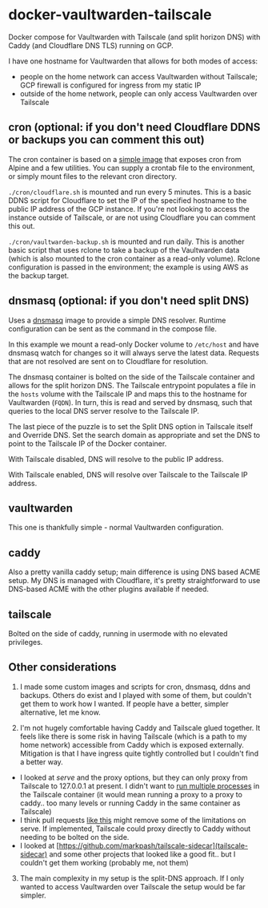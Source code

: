 # docker-vaultwarden-tailscale
Docker compose for Vaultwarden with Tailscale (and split horizon DNS) with Caddy (and Cloudflare DNS TLS) running on GCP.

I have one hostname for Vaultwarden that allows for both modes of access: 
- people on the home network can access Vaultwarden without Tailscale; GCP firewall is configured for ingress from my static IP
- outside of the home network, people can only access Vaultwarden over Tailscale

## cron (optional: if you don't need Cloudflare DDNS or backups you can comment this out)

The cron container is based on a [simple image](https://githubc.com/chrisanderton/docker-crond) that exposes cron from Alpine and a few utilities. You can supply a crontab file to the environment, or simply mount files to the relevant cron directory.

`./cron/cloudflare.sh` is mounted and run every 5 minutes. This is a basic DDNS script for Cloudflare to set the IP of the specified hostname to the public IP address of the GCP instance. If you're not looking to access the instance outside of Tailscale, or are not using Cloudflare you can comment this out.

`./cron/vaultwarden-backup.sh` is mounted and run daily. This is another basic script that uses rclone to take a backup of the Vaultwarden data (which is also mounted to the cron container as a read-only volume). Rclone configuration is passed in the environment; the example is using AWS as the backup target.

## dnsmasq (optional: if you don't need split DNS)

Uses a [dnsmasq](https://github.com/chrisanderton/docker-dnsmasq) image to provide a simple DNS resolver. Runtime configuration can be sent as the command in the compose file. 

In this example we mount a read-only Docker volume to `/etc/host` and have dnsmasq watch for changes so it will always serve the latest data. Requests that are not resolved are sent on to Cloudflare for resolution.

The dnsmasq container is bolted on the side of the Tailscale container and allows for the split horizon DNS. The Tailscale entrypoint populates a file in the `hosts` volume with the Tailscale IP and maps this to the hostname for Vaultwarden (`FQDN`). In turn, this is read and served by dnsmasq, such that queries to the local DNS server resolve to the Tailscale IP.

The last piece of the puzzle is to set the Split DNS option in Tailscale itself and Override DNS. Set the search domain as appropriate and set the DNS to point to the Tailscale IP of the Docker container.

With Tailscale disabled, DNS will resolve to the public IP address.

With Tailscale enabled, DNS will resolve over Tailscale to the Tailscale IP address.

## vaultwarden

This one is thankfully simple - normal Vaultwarden configuration.

## caddy

Also a pretty vanilla caddy setup; main difference is using DNS based ACME setup. My DNS is managed with Cloudflare, it's pretty straightforward to use DNS-based ACME with the other plugins available if needed.

## tailscale

Bolted on the side of caddy, running in usermode with no elevated privileges.


## Other considerations

1. I made some custom images and scripts for cron, dnsmasq, ddns and backups. Others do exist and I played with some of them, but couldn't get them to work how I wanted. If people have a better, simpler alternative, let me know.

2. I'm not hugely comfortable having Caddy and Tailscale glued together. It feels like there is some risk in having Tailscale (which is a path to my home network) accessible from Caddy which is exposed externally. Mitigation is that I have ingress quite tightly controlled but I couldn't find a better way.

  * I looked at _serve_ and the proxy options, but they can only proxy from Tailscale to 127.0.0.1 at present. I didn't want to [run multiple processes](https://github.com/http403/tailscale-caddy/blob/main/entrypoint.sh) in the Tailscale container (it would mean running a proxy to a proxy to caddy.. too many levels or running Caddy in the same container as Tailscale)
  * I think pull requests [like this](https://github.com/tailscale/tailscale/pull/6521) might remove some of the limitations on serve. If implemented, Tailscale could proxy directly to Caddy without needing to be bolted on the side.
  * I looked at [https://github.com/markpash/tailscale-sidecar](tailscale-sidecar) and some other projects that looked like a good fit.. but I couldn't get them working (probably me, not them)
  
3. The main complexity in my setup is the split-DNS approach. If I only wanted to access Vaultwarden over Tailscale the setup would be far simpler.
